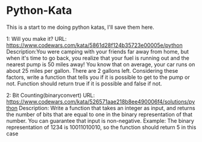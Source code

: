 # Python-Kata
This is a start to me doing python katas, I'll save them here.

1: Will you make it?
URL: https://www.codewars.com/kata/5861d28f124b35723e00005e/python
Description:You were camping with your friends far away from home, but when it's time to go back, you realize that your fuel is running out and the nearest pump is 50 miles away! You know that on average, your car runs on about 25 miles per gallon. There are 2 gallons left.
Considering these factors, write a function that tells you if it is possible to get to the pump or not.
Function should return true if it is possible and false if not.

2: Bit Counting(binaryconvert)
URL: https://www.codewars.com/kata/526571aae218b8ee490006f4/solutions/python
Description: Write a function that takes an integer as input, and returns the number of bits that are equal to one in the binary representation of that number. You can guarantee that input is non-negative. Example: The binary representation of 1234 is 10011010010, so the function should return 5 in this case